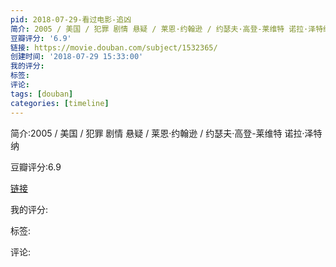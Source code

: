 ```yaml
---
pid: 2018-07-29-看过电影-追凶
简介: 2005 / 美国 / 犯罪 剧情 悬疑 / 莱恩·约翰逊 / 约瑟夫·高登-莱维特 诺拉·泽特纳
豆瓣评分: '6.9'
链接: https://movie.douban.com/subject/1532365/
创建时间: '2018-07-29 15:33:00'
我的评分:
标签:
评论:
tags: [douban]
categories: [timeline]
---
```

简介:2005 / 美国 / 犯罪 剧情 悬疑 / 莱恩·约翰逊 / 约瑟夫·高登-莱维特 诺拉·泽特纳

豆瓣评分:6.9

[链接](https://movie.douban.com/subject/1532365/)

我的评分:

标签:

评论:

